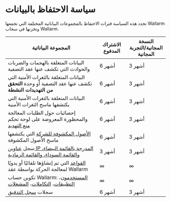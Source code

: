 # سياسة الاحتفاظ بالبيانات

تحدد هذه السياسة فترات الاحتفاظ بالمجموعات البياناتية المختلفة التي تجمعها Wallarm وتخزنها في سحاب Wallarm.

| المجموعة البياناتية                                                                                                                                                                                                                | الاشتراك المدفوع | النسخة المجانية/التجربة المجانية |
|------------------------------------------------------------------------------------------------------------------------------------------------------------------------------------------------------------------------------------|------------------|------------------|
| البيانات المتعلقة بالهجمات والضربات والحوادث التي تكشف عنها عقد التصفية                                                                                                                                                                   | 6 أشهر        | 3 أشهر |
| البيانات المتعلقة بالثغرات الأمنية التي تكشف عنها عقد التصفية أو وحدة **التحقق من التهديدات النشطة**                                                                                                                                          | 6 أشهر        | 3 أشهر |
| البيانات المتعلقة بالثغرات الأمنية التي يكتشفها ماسح الثغرات الأمنية                                                                                                                                                                          | 6 أشهر        | 3 أشهر |
| إحصائيات حول الطلبات المعالجة والمحظورة المعروضة على لوحة تحكم [منع التهديد](../user-guides/dashboards/threat-prevention.md)                                                                                                                    | 6 أشهر        | 3 أشهر |
| [الأصول المكشوفة للشركة](../user-guides/scanner.md) التي يكتشفها ماسح الأصول المكشوفة                                                                                                                                             | 6 أشهر        | 3 أشهر |
| سجل [عناوين IP المدرجة بالقائمة البيضاء، والقائمة السوداء، والقائمة الرمادية](../user-guides/ip-lists/overview.md)                                                                                                                               | 3 أشهر         | 3 أشهر |
| [القواعد](../user-guides/rules/rules.md) التي تم إنشاؤها تلقائيًا أو يدويًا لمعالجة الحركة بواسطة عقد Wallarm                                                                                                                 | ∞                | ∞ |
| تكوين حساب Wallarm: [المستخدمون](../user-guides/settings/users.md)، [التطبيقات](../user-guides/settings/applications.md)، [التكاملات](../user-guides/settings/integrations/integrations-intro.md)، [المشغلات](../user-guides/triggers/triggers.md) | ∞                | ∞ |
| سجلات [سجل التدقيق](../user-guides/settings/audit-log.md)                                                                                                                                                                        | 6 أشهر         | 3 أشهر         |